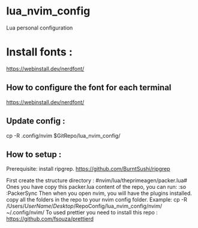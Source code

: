# lua_nvim_config
Lua personal configuration

# Install fonts :
https://webinstall.dev/nerdfont/
## How to configure the font for each terminal
https://webinstall.dev/nerdfont/

## Update config :
cp -R .config/nvim $GitRepo/lua_nvim_config/
## How to setup :
Prerequisite: install ripgrep. https://github.com/BurntSushi/ripgrep


First create the structure directory :
 #nvim/lua/theprimeagen/packer.lua#
Ones you have copy this packer.lua content of the repo, you can run:
:so
:PackerSync
Then when you open nvim, you will have the plugins installed.
copy all the folders in the repo to your nvim config folder.
Example:
cp -R /Users/$UserName/Desktop/$RepoConfig/lua_nvim_config/nvim/ ~/.config/nvim/
To used prettier you need to install this repo :
https://github.com/fsouza/prettierd

